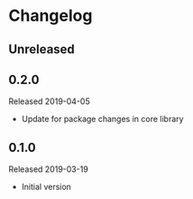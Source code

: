 # Changelog

## Unreleased

## 0.2.0
Released 2019-04-05

- Update for package changes in core library

## 0.1.0
Released 2019-03-19

- Initial version
